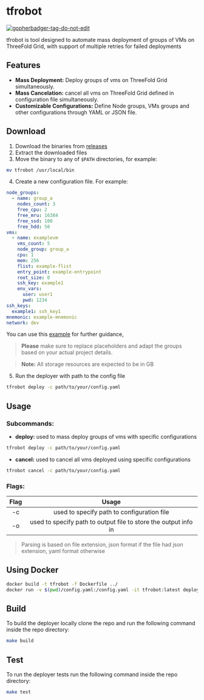 # tfrobot

<a href='https://github.com/jpoles1/gopherbadger' target='_blank'>![gopherbadger-tag-do-not-edit](https://img.shields.io/badge/Go%20Coverage-88%25-brightgreen.svg?longCache=true&style=flat)</a>

tfrobot is tool designed to automate mass deployment of groups of VMs on ThreeFold Grid, with support of multiple retries for failed deployments

## Features

-   **Mass Deployment:** Deploy groups of vms on ThreeFold Grid simultaneously.
-   **Mass Cancelation:** cancel all vms on ThreeFold Grid defined in configuration file simultaneously.
-   **Customizable Configurations:** Define Node groups, VMs groups and other configurations through YAML or JSON file.

## Download

1.  Download the binaries from [releases](https://github.com/threefoldtech/tfgrid-sdk-go/releases)
2.  Extract the downloaded files
3.  Move the binary to any of `$PATH` directories, for example:
```bash
mv tfrobot /usr/local/bin
```
4.  Create a new configuration file.
For example:
```yaml
node_groups:
  - name: group_a
    nodes_count: 3
    free_cpu: 2
    free_mru: 16384
    free_ssd: 100
    free_hdd: 50
vms:
  - name: examplevm
    vms_count: 5
    node_group: group_a
    cpu: 1
    mem: 256
    flist: example-flist
    entry_point: example-entrypoint
    root_size: 0
    ssh_key: example1
    env_vars:
      user: user1
      pwd: 1234
ssh_keys:
  example1: ssh_key1
mnemonic: example-mnemonic
network: dev
```

You can use this [example](./example/conf.yaml) for further guidance, 
>**Please** make sure to replace placeholders and adapt the groups based on your actual project details.

>**Note:** All storage resources are expected to be in GB

5.  Run the deployer with path to the config file
```bash
tfrobot deploy -c path/to/your/config.yaml
```

## Usage
### Subcommands:

-   **deploy:** used to mass deploy groups of vms with specific configurations
```bash
tfrobot deploy -c path/to/your/config.yaml
```

-   **cancel:** used to cancel all vms deployed using specific configurations
```bash
tfrobot cancel -c path/to/your/config.yaml
```

### Flags:
| Flag | Usage |
| :---:   | :---: |
| -c | used to specify path to configuration file |
| -o | used to specify path to output file to store the output info in |
>Parsing is based on file extension, json format if the file had json extension, yaml format otherwise 

## Using Docker
```bash
docker build -t tfrobot -f Dockerfile ../
docker run -v $(pwd)/config.yaml:/config.yaml -it tfrobot:latest deploy -c /config.yaml
```

## Build

To build the deployer locally clone the repo and run the following command inside the repo directory:

```bash
make build
```

## Test

To run the deployer tests run the following command inside the repo directory:

```bash
make test
```
